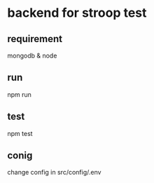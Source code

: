 # backend for stroop test

## requirement

mongodb & node

## run

npm run

## test

npm test

## conig

change config in src/config/.env